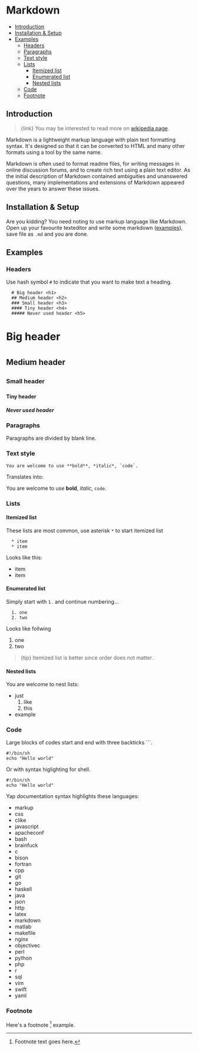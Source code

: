 # Markdown

- [Introduction](#introduction)
- [Installation & Setup](#installation-and-setup)
- [Examples](#examples)
    - [Headers](#headers)
    - [Paragraphs](#paragraphs)
    - [Text style](#text-style)
    - [Lists](#lists)
        - [Itemized list](#itemized-list)
        - [Enumerated list](#enumerated-list)
        - [Nested lists](#nested-lists)
    - [Code](#code)
    - [Footnote](#footnote)


<a name="introduction"></a>
## Introduction

> {link} You may be interested to read more on [wikipedia page](https://en.wikipedia.org/wiki/Markdown).

Markdown is a lightweight markup language with plain text formatting syntax. It's designed so that it can be converted to HTML and many other formats using a tool by the same name. 

Markdown is often used to format readme files, for writing messages in online discussion forums, and to create rich text using a plain text editor. As the initial description of Markdown contained ambiguities and unanswered questions, many implementations and extensions of Markdown appeared over the years to answer these issues.

<a name="installation-and-setup"></a>
## Installation & Setup

Are you kidding? You need noting to use markup language like Markdown. Open up your favourite texteditor and write some markdown ([examples](/docs/markdown#examples)), save file as `.md` and you are done.

<a name="examples"></a>
## Examples

<a name="headers"></a>
### Headers

Use hash symbol `#` to indicate that you want to make text a heading.

```
  # Big header <h1>
  ## Medium header <h2>
  ### Small header <h3>
  #### Tiny header <h4>
  ##### Never used header <h5>
```

# Big header <h1>
## Medium header <h2>
### Small header <h3>
#### Tiny header <h4>
##### Never used header <h5>

<a name="paragraphs"></a>
### Paragraphs

Paragraphs are divided by blank line.

<a name="text-style"></a>
### Text style

```
You are welcome to use **bold**, *italic*, `code`.
```

Translates into:

You are welcome to use **bold**, *italic*, `code`.

<a name="lists"></a>
### Lists

<a name="itemized-list"></a>
#### Itemized list

These lists are most common, use asterisk `*` to start itemized list

```
  * item
  * item
```

Looks like this:

  * item
  * item

<a name="enumerated-list"></a>
#### Enumerated list

Simply start with `1.` and continue numbering...

```
  1. one
  2. two
```

Looks like follwing

  1. one
  2. two

> {tip} Itemized list is better since order does not matter.

<a name="nested-lists"></a>
#### Nested lists

You are welcome to nest lists:

  * just 
    1. like
    2. this
  * example

<a name="code"></a>
### Code

Large blocks of codes start and end with three backticks ```.

```
#!/bin/sh
echo "Hello world"
```

Or with syntax higlighting for shell.

```shell
#!/bin/sh
echo "Hello world"
```

Yap documentation syntax highlights these languages:
  * markup
  * css
  * clike
  * javascript
  * apacheconf
  * bash
  * brainfuck
  * c
  * bison
  * fortran
  * cpp
  * git
  * go
  * haskell
  * java
  * json
  * http
  * latex
  * markdown
  * matlab
  * makefile
  * nginx
  * objectivec
  * perl
  * python
  * php
  * r
  * sql
  * vim
  * swift
  * yaml

<a name="footnote"></a>
### Footnote

Here's a footnote [^1] example.

[^1]: Footnote text goes here.
